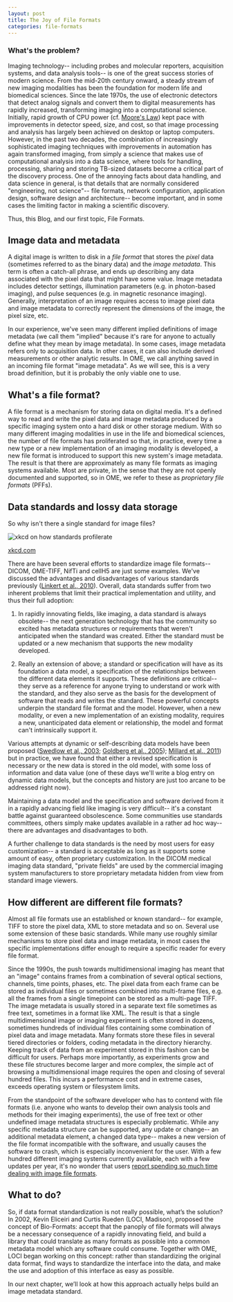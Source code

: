 ```yaml
---
layout: post
title: The Joy of File Formats
categories: file-formats
---
```


### What's the problem?

Imaging technology-- including probes and molecular reporters, acquisition
systems, and data analysis tools-- is one of the great success stories of
modern science. From the mid-20th century onward, a steady stream of new
imaging modalities has been the foundation for modern life and biomedical
sciences. Since the late 1970s, the use of electronic detectors that detect
analog signals and convert them to digital measurements has rapidly
increased, transforming imaging into a computational science. Initially, rapid
growth of CPU power (cf.
[Moore's Law](http://en.wikipedia.org/wiki/Moore%27s_law)) kept pace with
improvements in detector speed, size, and cost, so
that image processing and analysis has largely been achieved on desktop or
laptop computers. However, in the past two decades, the combination of
increasingly sophisticated imaging techniques with improvements in automation
has again transformed imaging, from simply a science that makes use of
computational analysis into a data science, where tools for handling,
processing, sharing and storing TB-sized datasets become a critical part of
the discovery process. One of the annoying facts about data handling, and data
science in general, is that details that are normally considered "engineering,
not science"-- file formats, network configuration, application design,
software design and architecture-- become important, and in some cases the
limiting factor in making a scientific discovery.

Thus, this Blog, and our first topic, File Formats.

## Image data and metadata

A digital image is written to disk in a *file format* that stores the *pixel*
data (sometimes referred to as the binary data) and the *image metadata*. This
term is often a catch-all phrase, and ends up describing any data associated
with the pixel data that might have some value. Image metadata includes
detector settings, illumination parameters (e.g. in photon-based imaging), and
pulse sequences (e.g. in magnetic resonance imaging). Generally,
interpretation of an image requires access to image pixel data and image
metadata to correctly represent the dimensions of the image, the pixel size,
etc.

In our experience, we've seen many different implied definitions of image
metadata (we call them "implied" because it's rare for anyone to actually
define what they mean by image metadata). In some cases, image metadata
refers only to acquisition data. In other cases, it can also include derived
measurements or other analytic results. In OME, we call anything saved in an
incoming file format "image metadata". As we will see, this is a very broad
definition, but it is probably the only viable one to use.

## What's a file format?

A file format is a mechanism for storing data on digital media. It's a defined
way to read and write the pixel data and image metadata produced by a specific
imaging system onto a hard disk or other storage medium. With so many
different imaging modalities in use in the life and biomedical sciences, the
number of file formats has proliferated so that, in practice, every time a new
type or a new implementation of an imaging modality is developed, a new file
format is introduced to support this new system's image metadata. The result
is that there are approximately as many file formats as imaging systems
available. Most are private, in the sense that they are not openly documented 
and supported, so in OME, we refer to these as *proprietary file formats*
(PFFs).

## Data standards and lossy data storage

So why isn't there a single standard for image files?

![xkcd on how standards profilerate](http://imgs.xkcd.com/comics/standards.png)

[xkcd.com](https://xkcd.com/license.html)

There are have been several efforts to standardize image file formats-- DICOM,
OME-TIFF, NifTi and cellH5 are just some examples.  We've discussed the
advantages and disadvantages of various standards previously
([Linkert et al., 2010](http://jcb.rupress.org/content/189/5/777.full)).
Overall, data standards suffer from two inherent problems that limit their
practical implementation and utility, and thus their full adoption:

1. In rapidly innovating fields, like imaging, a data standard is always
   obsolete-- the next generation technology that has the community so excited
   has metadata structures or requirements that weren't anticipated when the
   standard was created. Either the standard must be updated or a new
   mechanism that supports the new modality developed.

2. Really an extension of above; a standard or specification will have as its
   foundation a data model, a specification of the relationships between the
   different data elements it supports. These definitions are critical-- they
   serve as a reference for anyone trying to understand or work with the
   standard, and they also serve as the basis for the development of software
   that reads and writes the standard. These powerful concepts underpin the
   standard file format and the model. However, when a new modality, or even a
   new implementation of an existing modality, requires a new, unanticipated
   data element or relationship, the model and format can't intrinsically
   support it.

Various attempts at dynamic or self-describing data models have been proposed
([Swedlow et al., 2003](http://www.sciencemag.org/content/300/5616/100.long);
[Goldberg et al., 2005](https://doi.org/10.1186/gb-2005-6-5-r47));
[Millard et al.,
2011](http://www.nature.com/nmeth/journal/v8/n6/full/nmeth.1600.html)) but in
practice, we have found that either a revised specification is necessary or
the new data is stored in the old model, with some loss of information and
data value (one of these days we'll write a blog entry on dynamic data models,
but the concepts and history are just too arcane to be addressed right now).

Maintaining a data model and the specification and software derived from it in
a rapidly advancing field like imaging is very difficult-- it's a constant
battle against guaranteed obsolescence. Some communities use standards
committees, others simply make updates available in a rather ad hoc way--
there are advantages and disadvantages to both. 

A further challenge to data standards is the need by most users for easy
customization-- a standard is acceptable as long as it supports some amount of
easy, often proprietary customization. In the DICOM medical imaging data
standard, "private fields" are used by the commercial imaging system
manufacturers to store proprietary metadata hidden from view from standard
image viewers.

## How different are different file formats?

Almost all file formats use an established or known standard-- for example,
TIFF to store the pixel data, XML to store metadata and so on. Several use
some extension of these basic standards. While many use roughly similar
mechanisms to store pixel data and image metadata, in most cases the
specific implementations differ enough to require a specific reader for every
file format.

Since the 1990s, the push towards multidimensional imaging has meant that an
"image" contains frames from a combination of several optical sections,
channels, time points, phases, etc. The pixel data from each frame
can be stored as individual files or sometimes combined into multi-frame
files, e.g. all the frames from a single timepoint can be stored as a
multi-page TIFF.
The image metadata is usually stored in a separate text file sometimes as free
text, sometimes in a format like XML. The result is that a single
multidimensional image or imaging experiment is often stored in dozens,
sometimes hundreds of individual files containing some combination of pixel
data and image metadata. Many formats store these files in several tiered
directories or folders, coding metadata in the directory hierarchy. Keeping
track of data from an experiment stored in this fashion can be difficult for
users. Perhaps more importantly, as experiments grow and these file structures
become larger and more complex, the simple act of browsing a multidimensional
image requires the open and closing of several hundred files. This incurs a
performance cost and in extreme cases, exceeds operating system or filesystem
limits. 

From the standpoint of the software developer who has to contend with file
formats (i.e. anyone who wants to develop their own analysis tools and methods
for their imaging experiments), the use of free text or other undefined image
metadata structures is especially problematic. While any specific metadata
structure can be supported, any update or change-- an additional metadata
element, a changed data type-- makes a new version of the file format
incompatible with the software, and usually causes the software to crash,
which is especially inconvenient for the user. With a few hundred different
imaging systems currently available, each with a few updates per year, it's no
wonder that users [report spending so much time dealing with image file formats](http://www.eurobioimaging.eu/sites/default/files/D11.1%20State%20of%20the%20art%20and%20community%20requirements%20in%20Biomedical%20Image%20Analysis,%20Storage%20and%20Remote%20%20Access.pdf).

## What to do?

So, if data format standardization is not really possible, what’s the
solution? In 2002, Kevin Eliceiri and Curtis Rueden (LOCI, Madison), proposed
the concept of Bio-Formats: accept that the panoply of file formats will
always be a necessary consequence of a rapidly innovating field, and build a
library that could translate as many formats as possible into a common
metadata model which any software could consume. Together with OME, LOCI began
working on this concept: rather than standardizing the original data format,
find ways to standardize the interface into the data, and make the use and
adoption of this interface as easy as possible.

In our next chapter, we’ll look at how this approach actually helps build an
image metadata standard.

